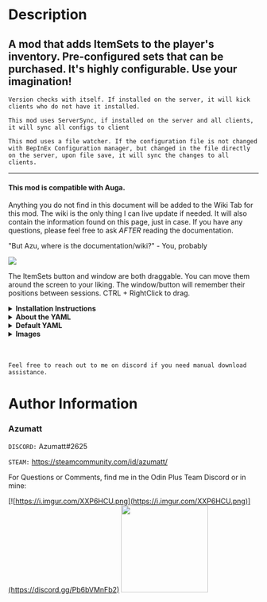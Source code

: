 # Description

## A mod that adds ItemSets to the player's inventory. Pre-configured sets that can be purchased. It's highly configurable. Use your imagination!

`Version checks with itself. If installed on the server, it will kick clients who do not have it installed.`

`This mod uses ServerSync, if installed on the server and all clients, it will sync all configs to client`

`This mod uses a file watcher. If the configuration file is not changed with BepInEx Configuration manager, but changed in the file directly on the server, upon file save, it will sync the changes to all clients.`


---

#### This mod is compatible with Auga.

Anything you do not find in this document will be added to the Wiki Tab for this mod. The wiki is the only thing I can
live update if needed. It will also contain the information found on this page, just in case. If you have any questions,
please feel free to ask *AFTER* reading the documentation.

"But Azu, where is the documentation/wiki?" - You, probably

[![](https://i.imgur.com/yKjqxpC.png)](https://valheim.thunderstore.io/package/Azumatt/RapidLoadouts/wiki/)

The ItemSets button and window are both draggable. You can move them around the screen to your liking. The window/button
will remember their positions between sessions. CTRL + RightClick to drag.

<details>
<summary><b>Installation Instructions</b></summary>

***You must have BepInEx installed correctly! I can not stress this enough.***

### Manual Installation

`Note: (Manual installation is likely how you have to do this on a server, make sure BepInEx is installed on the server correctly)`

1. **Download the latest release of BepInEx.**
2. **Extract the contents of the zip file to your game's root folder.**
3. **Download the latest release of RapidLoadouts from Thunderstore.io.**
4. **Extract the contents of the zip file to the `BepInEx/plugins` folder.**
5. **Launch the game.**

### Installation through r2modman or Thunderstore Mod Manager

1. **Install [r2modman](https://valheim.thunderstore.io/package/ebkr/r2modman/)
   or [Thunderstore Mod Manager](https://www.overwolf.com/app/Thunderstore-Thunderstore_Mod_Manager).**

   > For r2modman, you can also install it through the Thunderstore site.
   ![](https://i.imgur.com/s4X4rEs.png "r2modman Download")

   > For Thunderstore Mod Manager, you can also install it through the Overwolf app store
   ![](https://i.imgur.com/HQLZFp4.png "Thunderstore Mod Manager Download")
2. **Open the Mod Manager and search for "RapidLoadouts" under the Online
   tab. `Note: You can also search for "Azumatt" to find all my mods.`**

   `The image below shows VikingShip as an example, but it was easier to reuse the image.`

   ![](https://i.imgur.com/5CR5XKu.png)

3. **Click the Download button to install the mod.**
4. **Launch the game.**

</details>

<details><summary><b>About the YAML</b></summary>

Please note: It's highly recommended that you edit the YAML file with a proper text
editor. [VSCode](https://code.visualstudio.com/download) or [Notepad++](https://notepad-plus-plus.org/downloads/) are
good choices.
Notepad is not a good choice. If you use Notepad, you are making things harder on yourself. You can collapse the YAML
elements in things like Notepad++ or VSCode to make it easier to read. You can also use a YAML validator to make sure
your YAML is valid. This one works [YAML Lint](http://www.yamllint.com/).

The YAML file (`Azumatt.RapidLoadouts_ItemSets.yml`) that is created by the mod allows for configuration of ItemSets.
The entries specify ItemSets (in game items, skills, effects) that can be obtained in the game for a specific price.

Each ItemSet is represented by a YAML entry. The entry contains information about the items, skills, or effects that
will be given to the player upon purchase, along with their respective properties such as quantity, quality, and price.

## General Structure of the YAML

- `name`: This is the name of the ItemSet that will appear in-game. Make sure this is unique.

- `items`: This is a list of items included in the ItemSet. Each item has several properties:
    - `item`: The prefab name of the item.
    - `quality`: The quality level of the item.
    - `stack`: The quantity of this item in the ItemSet.
    - `use`: If true, the item will be automatically used (consumed/used/equipped) upon purchase.
    - `hotbarSlot`: The position in the player's hotbar where the item will be placed. If multiple items have the same
      slot, they will be added in the order they appear while swapping each other out in the hotbar. The last item added
      will be the one that wins the slot.

- `skills`: This is a list of skills included in the ItemSet. Each skill has several
  properties: `Note: This is not implemented for custom skills yet`
    - `skill`: The name of the skill.
    - `level`: The level of the skill that the player will receive.

- `setEffect`: This is a status effect that will be applied to the player upon purchase. It uses the
  setEffectAsGP setting to determine how to apply this effect. If the setting isn't found, it applies it to the player
  directly by default.

- `setEffectAsGP`: If true, the effect in setEffect will be applied as the player's Guardian Power. If false, the effect
  will be
  applied to the player directly. Be careful doing this, some can't be removed easily (like needing to die/logout/quit
  game)

- `dropCurrent`: If true, the player will drop their current items upon purchase. They will go into a tombstone.

- `price`: The cost of the ItemSet in-game.

- `costPrefab`: This specifies an item that will be used as an alternative form of payment. If present, the ItemSet can
  be bought with the specified item instead of the default currency found in the configuration file (
  Section: `1 - General` Configuration: `ItemSetCostPrefab`).

## ItemSets

The file contains several preconfigured ItemSets such as:

1. "Give Hammer" – gives a hammer of quality 3, for the price of 10 Fine Wood.

2. "AzuMage" – provides a set of armor, a staff, and food items, sets all skills to level 100, and costs 60 Etir. It
   also drops the player's current items.

3. "Potion Pack" – includes minor and medium health meads, costing 50 of the default currency.

4. "Testing Pack" – grants a bronze sword and sets the skill levels of 'Swords' to 16 and 'Run' to 100, for the cost of
   100 Bronze.

5. Several ItemSets provide status effects such as "Status Effect Test", "Goblin Shaman Shield", "Rested Buff level 1",
   and "Corpse Run Buff", with varying costs.

6. There are also ItemSets that boost the player's skill levels: "+10 To Skills", "+20 To Skills", and "Max Out Skills".
   Each ItemSet boosts all skills by a certain amount and has its own cost.

Remember to edit the file carefully as incorrect or missing data could result in unexpected behavior or crashes in the
game. Save a backup copy before making any changes.


</details>


<details><summary><b>Default YAML</b></summary> 

```yaml
- name: "Give Hammer"
  items:
    - item: "Hammer"
      quality: 3
      stack: 1
      use: false
      hotbarSlot: 1
  dropCurrent: false
  price: 10
  costPrefab: "FineWood"
- name: "AzuMage"
  items:
    - item: "ArmorCarapaceChest"
      quality: 3
      stack: 1
      use: true
      hotbarSlot: 0
    - item: "ArmorCarapaceLegs"
      quality: 3
      stack: 1
      use: true
      hotbarSlot: 0
    - item: "HelmetFenring"
      quality: 3
      stack: 1
      use: true
      hotbarSlot: 0
    - item: "StaffFireball"
      quality: 3
      stack: 1
      use: true
      hotbarSlot: 1
    - item: "Hammer"
      quality: 3
      stack: 1
      use: false
      hotbarSlot: 2
    - item: "YggdrasilPorridge"
      quality: 1
      stack: 10
      use: true
      hotbarSlot: 0
    - item: "SeekerAspic"
      quality: 1
      stack: 10
      use: true
      hotbarSlot: 0
    - item: "Salad"
      quality: 1
      stack: 10
      use: true
      hotbarSlot: 0
  skills:
    - skill: "All"
      level: 100
  dropCurrent: true
  price: 50
  costPrefab: "Etir"
- name: "Potion Pack"
  items:
    - item: "MeadHealthMinor"
      quality: 3
      stack: 10
      use: false
      hotbarSlot: 0
    - item: "MeadHealthMedium"
      quality: 3
      stack: 10
      use: false
      hotbarSlot: 0
  dropCurrent: false
  price: 50
- name: "Testing Pack"
  items:
    - item: "SwordBronze"
      quality: 3
      stack: 1
      use: false
      hotbarSlot: 1
  skills:
    - skill: "Swords"
      level: 16
    - skill: "Run"
      level: 100
  dropCurrent: false
  price: 100
  costPrefab: "Bronze"
- name: "Status Effect Test"
  setEffect: "Potion_eitr_minor"
  setEffectAsGP: true
  price: 45
- name: "Goblin Shaman Shield"
  setEffect: "GoblinShaman_shield"
  setEffectAsGP: false
  price: 60
- name: "Rested Buff level 1"
  setEffect: "Rested"
  price: 15
- name: "Corpse Run Buff"
  setEffect: "CorpseRun"
  price: 15
- name: "+10 To Skills"
  skills:
    - skill: "All"
      level: 10
  dropCurrent: false
  price: 250
- name: "+20 To Skills"
  skills:
    - skill: "All"
      level: 20
  dropCurrent: false
  price: 500
- name: "Max Out Skills"
  skills:
    - skill: "All"
      level: 100
  dropCurrent: false
  price: 5000

```

</details>

<details><summary><b>Images</b></summary>

![](https://i.imgur.com/esB6C22.png)

![](https://i.imgur.com/EKznpar.png)

![](https://i.imgur.com/qunQ4Vt.png)

![](https://i.imgur.com/U2N4qjx.png)

![](https://media0.giphy.com/media/v1.Y2lkPTc5MGI3NjExNXMzMWg3MmlwbmFpbW5mcnU1YWc4bHFvcXkxbXhnYXp2NTgxZHlubCZlcD12MV9pbnRlcm5hbF9naWZfYnlfaWQmY3Q9Zw/4d61ywf3zzCap6m4kd/giphy.gif)

</details>

<br>
<br>

`Feel free to reach out to me on discord if you need manual download assistance.`

# Author Information

### Azumatt

`DISCORD:` Azumatt#2625

`STEAM:` https://steamcommunity.com/id/azumatt/

For Questions or Comments, find me in the Odin Plus Team Discord or in mine:

[![https://i.imgur.com/XXP6HCU.png](https://i.imgur.com/XXP6HCU.png)](https://discord.gg/Pb6bVMnFb2)
<a href="https://discord.gg/pdHgy6Bsng"><img src="https://i.imgur.com/Xlcbmm9.png" href="https://discord.gg/pdHgy6Bsng" width="175" height="175"></a>